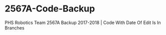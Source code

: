 # 2567A-Code-Backup
PHS Robotics Team 2567A Backup 2017-2018
 | Code With Date Of Edit Is In Branches
